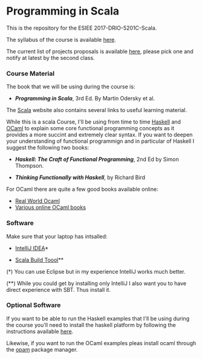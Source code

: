 # Programming in Scala

This is the repository for the ESIEE 2017-DRIO-5201C-Scala. 

The syllabus of the course is available [here](Syllabus.pdf).

The current list of projects proposals is available [here](https://github.com/kydos/2018-ESIEE-DRIO-5202B/raw/master/project.xlsx), please pick one and notify at latest by the second class.

### Course Material
The book that we will be using during the course is:

- ***Programming in Scala***, 3rd Ed. By Martin Odersky et al.

The [Scala](http://www.scala-lang.org) website also contains several links to useful learning material. 

While this is a scala Course, I'll be using from time to time [Haskell](http://haskell.org) and [OCaml](http://ocaml.org) to explain some core functional programming concepts as it provides a more succint and extremely clear syntax. If you want to deepen your understanding of functional programmign and in particular of Haskell I suggest the following two books:

- ***Haskell: The Craft of Functional Programming***, 2nd Ed by Simon Thompson.

- ***Thinking Functionally with Haskell***, by Richard Bird

For OCaml there are quite a few good books available online:

- [Real World Ocaml](https://dev.realworldocaml.org)
- [Various online OCaml books](http://ocaml.org/learn/books.html)


### Software
Make sure that your laptop has intsalled:


- [IntelliJ IDEA](https://www.jetbrains.com/idea/download/#section=mac)* 

- [Scala Build Toool](http://www.scala-sbt.org)** 



(*) You can use Eclipse but in my experience IntelliJ works much better.

(**) While you could get by installing only IntelliJ I also want you to have direct experience with SBT. Thus install it.


### Optional Software

If you want to be able to run the Haskell examples that I'll be using during the course you'll need to install the haskell platform by following the instructions available [here](https://www.haskell.org/downloads). 

Likewise, if you want to run the OCaml examples pleas install ocaml through the [opam](http://opam.ocaml.org) package manager.


